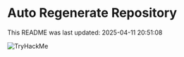 # Auto Regenerate Repository

This README was last updated: 2025-04-11 20:51:08

 ![TryHackMe](https://tryhackme.com/badge/533634)